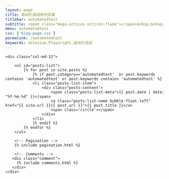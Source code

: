 ```yaml
---
layout: page
title: 自动化测试系列文章
titlebar: automatedtest
subtitle: <span class="mega-octicon octicon-flame"></span>&nbsp;&nbsp; 自动化测试系列教程
menu: automatedtest
css: ['blog-page.css']
permalink: /automatedtest
keywords: Selenium,Playwright,自动化测试
---
```


<div class="row">

    <div class="col-md-12">

        <ul id="posts-list">
            {% for post in site.posts %}
                {% if post.category=='automatedtest'  or post.keywords contains 'automatedtest' or post.keywords contains 'automatedtest' %}
                <li class="posts-list-item">
                    <div class="posts-content">
                        <span class="posts-list-meta">{{ post.date | date: "%Y-%m-%d" }}</span>
                        <a class="posts-list-name bubble-float-left" href="{{ site.url }}{{ post.url }}">{{ post.title }}</a>
                        <span class='circle'></span>
                    </div>
                </li>
                {% endif %}
            {% endfor %}
        </ul> 

        <!-- Pagination -->
        {% include pagination.html %}

        <!-- Comments -->
       <div class="comment">
         {% include comments.html %}
       </div>
    </div>

</div>
<script>
    $(document).ready(function(){

        // Enable bootstrap tooltip
        $("body").tooltip({ selector: '[data-toggle=tooltip]' });

    });
</script>